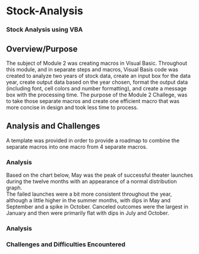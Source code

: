 # Stock-Analysis
### Stock Analysis using VBA

## Overview/Purpose
The subject of Module 2 was creating macros in Visual Basic.  Throughout this module, and in separate steps and macros, Visual Basis code was created to analyze two years of stock data, create an input box for the data year, create output data based on the year chosen, format the output data (including font, cell colors and number formatting), and create a message box with the processing time.  The purpose of the Module 2 Challege, was to take those separate macros and create one efficient macro that was more concise in design and took less time to process. 

## Analysis and Challenges
A template was provided in order to provide a roadmap to combine the separate macros into one macro from 4 separate macros.  

### Analysis 
Based on the chart below, May was the peak of successful theater launches during the twelve months with an appearance of a normal distribution graph.  
The failed launches were a bit more consistent throughout the year, although a little higher in the summer months, with dips in May and September and a 
spike in October.  Canceled outcomes were the largest in January and then were primarily flat with dips in July and October. 

### Analysis 

### Challenges and Difficulties Encountered
